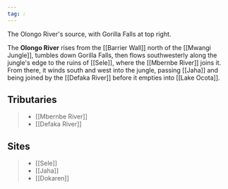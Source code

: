 ```yaml
---
tag: 💧
---
```

The Olongo River's source, with Gorilla Falls at top right.
> 
The **Olongo River** rises from the [[Barrier Wall]] north of the [[Mwangi Jungle]], tumbles down Gorilla Falls, then flows southwesterly along the jungle's edge to the ruins of [[Sele]], where the [[Mbernbe River]] joins it. From there, it winds south and west into the jungle, passing [[Jaha]] and being joined by the [[Defaka River]] before it empties into [[Lake Ocota]].


## Tributaries

> - [[Mbernbe River]]
> - [[Defaka River]]

## Sites

> - [[Sele]]
> - [[Jaha]]
> - [[Dokaren]]







